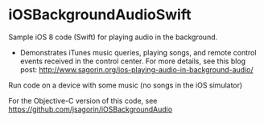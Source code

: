 iOSBackgroundAudioSwift
==================

Sample iOS 8 code (Swift) for playing audio in the background. 
 - Demonstrates iTunes music queries, playing songs, and remote control events received in the control center.
For more details, see this blog post: http://www.sagorin.org/ios-playing-audio-in-background-audio/

Run code on a device with some music (no songs in the iOS simulator)

For the Objective-C version of this code, see https://github.com/jsagorin/iOSBackgroundAudio
